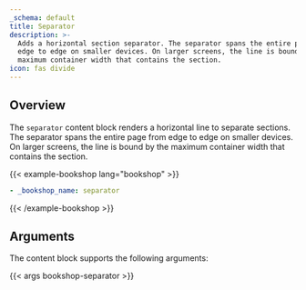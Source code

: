 ```yaml
---
_schema: default
title: Separator
description: >-
  Adds a horizontal section separator. The separator spans the entire page from
  edge to edge on smaller devices. On larger screens, the line is bound by the
  maximum container width that contains the section.
icon: fas divide
---
```


## Overview

The `separator` content block renders a horizontal line to separate sections. The separator spans the entire page from edge to edge on smaller devices. On larger screens, the line is bound by the maximum container width that contains the section.

<!-- markdownlint-disable MD037 -->
{{< example-bookshop lang="bookshop" >}}
```yml
- _bookshop_name: separator
```
{{< /example-bookshop >}}
<!-- markdownlint-enable MD037 -->

## Arguments

The content block supports the following arguments:

{{< args bookshop-separator >}}
